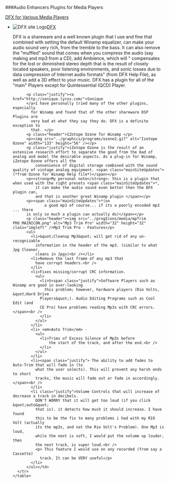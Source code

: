 ###Audio Enhancers Plugins for Media Players
          
[DFX for Various Media Players](http://www.fxsound.com)

- ![DFX site Logo](logos/logodfx003.gif)[DFX](http://www.fxsound.com)

  DFX is a shareware and a well known plugin that I use and fine that combined with setting the default Winamp equalizer, can make your audio sound very rich, from the tremble to the bass. It can also remove the &quot;muffled&quot; sound that comes when you compress the audio (say making and mp3 from a CD), add Ambience, which will  &quot; compensates for the lost or diminished stereo depth that is the result of closely located speakers, poor listening environments, and sonic losses due to data compression of Internet audio formats&quot; (from DFX Help File), as well as add a 3D effect to your music. DFX has a plugin for all of the &quot;main&quot; Players except for Quintessential (QCD) Player. </p>

         
            <p class="justify"><a href="http://sonique.lycos.com/">Sonique 
			</a>I have personally tried many of the other plugins, especially 
              for Winamp and found that of the other shareware DSP Plugins are 
              very bad at what they say they do. DFX is a definite exception to 
              that. </p>
            <p class="header">IZotope Ozone for Winamp </p>
            <p><img src="../graphics/programs/ozone2.gif" alt="Izotope Ozone" width="133" height="56" /></p>
            <p class="justify">iZotope Ozone is the result of an extensive research effort to separate the good from the bad of analog and model the desirable aspects. As a plug-in for Winamp, iZotope Ozone offers all the 
				convenience of digital storage combined with the sound quality of vintage analog equipment. <span class="mainSiteUpdates">(*from Ozone for Winamp Help file*)</span></p>
            <p><strong>My personal note</strong>: this is a plugin that when used with the right presets <span class="mainSiteUpdates">*,
                it can make the audio sound even better then the DFX plugin can,
                and that is another great Winamp plugin </span></p>
            <p><span class="mainSiteUpdates">*(on
                    a good mp3 of course... if its a poorly encoded mp3 ... there
            is only so much a plugin can actually do)</span></p>
            <p class="header"><img src="../progIcons/media/mpTrim PRO_MAINICON.png" alt="Mp3 Trim Pro" width="32" height="32" class="imgleft" />Mp3 Trim Pro - Features</p>
            <ul>
              <li>&quot;Cleanup Mp3&quot; will get rid of any un-recognizable 
                information in the header of the mp3. (similar to what Jpg Cleaner, 
                cleans in Jpgs)<br /></li>
              <li>Remove the last frame of any mp3 that 
                have corrupt headers.<br />
              </li>
              <li>Fixes missing/corrupt CRC information.              
                <ul>
                  <li>S<span class="justify">Software Players such as Winamp are good in over-looking
                    this problem; however, hardware players (Rio Volts, &quot;Hard Drive 
                  Players&quot;). Audio Editing Programs such as Cool Edit (and
                  CE Pro) have problems reading Mp3s with CRC errors.</span><br />
                  </li>
                </ul>
              </li>
              <li> <em>Auto Trim</em> -
                <ul>
                  <li>Trims of Excess Silence of Mp3s before 
                      the start of the track, and after the end.<br />
                  </li>
                </ul>
              </li>
              <li><span class="justify"> The ability to add fades to Auto-Trim that will fade in (to 
                what the user selects). This will prevent any harsh ends to short 
                tracks, the music will fade out or fade in accordingly. </span><br />
              </li>
              <li class="justify">Volume Controls that will increase of decrease a track in decibels. 
                DON'T WORRY that it will get too loud (if you click &quot;auto&quot; 
                that is). it detects how much it should increase. I have found 
                this to be the fix to many problems i had with my RIO Volt (actually 
                its the mp3s, and not the Rio Volt's Problem). One Mp3 is loud, 
                while the next is soft, I would put the volume up louder, then 
                the next track, is super loud.<br />
                <p> This feature I would use on any recorded (from say a Cassette) 
                  track. It can be VERY useful</p>
              </li>
            </ul></td>
        </tr>
      </table>
    </div>
 